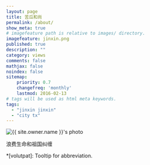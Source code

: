 ```yaml
---
layout: page
title: 苦瓜和尚
permalink: /about/
show_meta: true
# imagefeature path is relative to images/ directory.
imagefeature: jinxin.png
published: true
description: ""
category: views
comments: false
mathjax: false
noindex: false
sitemap:
    priority: 0.7
    changefreq: 'monthly'
    lastmod: 2016-02-13
# tags will be used as html meta keywords.    
tags:
  - "jinxin jinxin"
  - "city tx"
---
```


<div class="post-author text-center">                       
            <img src="{{ site.urlimg }}{{ site.owner.avatar }}" alt="{{ site.owner.name }}'s photo" itemprop="image" class="post-avatar img-circle img-responsive"/>
<span class="social-icons" style="padding-top: 10px; padding-bottom: 1px;">
<a href="{{ site.url }}/cv" title="Curriculum Vitae" class="social-icons"><i class="iconm iconm-profile" style="vertical-align: top;"></i></a>
<a href="{{ site.url }}/about/publications/" class="social-icons" title="Publications"><i class="iconm iconm-file-pdf"></i></a>
<!-- <a href="{{ site.owner.linkedin }}" class="social-icons" title="LinkedIn profile"><i class="iconm iconm-linkedin2"></i></a> -->
</span>
</div>

浪费生命和祖国纠缠

*[volutpat]: Tooltip for abbreviation.
